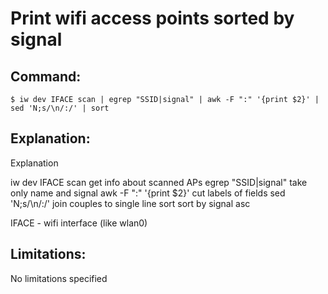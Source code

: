 # Print wifi access points sorted by signal

## Command:
```
$ iw dev IFACE scan | egrep "SSID|signal" | awk -F ":" '{print $2}' | sed 'N;s/\n/:/' | sort
```

## Explanation:
Explanation

iw dev IFACE scan get info about scanned APs
egrep "SSID|signal" take only name and signal
awk -F ":" '{print $2}' cut labels of fields
sed 'N;s/\n/:/' join couples to single line
sort sort by signal asc

IFACE - wifi interface (like wlan0)

## Limitations:
No limitations specified

